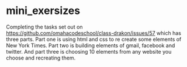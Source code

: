 # mini_exersizes

Completing the tasks set out on https://github.com/omahacodeschool/class-drakon/issues/57 which has three parts. Part one is using html and css to re create some elements of New York Times. Part two is building elements of gmail, facebook and twitter. And part three is choosing 10 elements from any website you choose and recreating them.
